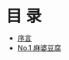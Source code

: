 <!-- _index_kitchen.md -->
<strong><font size=6 face="幼圆">目 录</font></strong>
 * [序言](_md/_kitchen/20201230_prolog.md)
 * [No.1 麻婆豆腐](_md/_kitchen/20201230_chapter1.md)